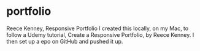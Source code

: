 # portfolio
Reece Kenney, Responsive Portfolio
I created this locally, on my Mac, to follow a Udemy tutorial, Create a Responsive Portfolio, by Reece Kenney.
I then set up a epo on GitHub and pushed it up.
